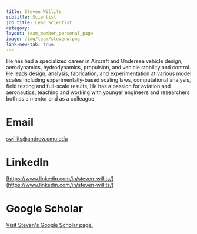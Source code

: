 ```yaml
---
title: Steven Willits
subtitle: Scientist
job_title: Lead Scientist
category: 
layout: team_member_personal_page
image: /img/team/stevenw.png
link-new-tab: true
---
```


 He has had a specialized career in Aircraft and Undersea vehicle design, aerodynamics, hydrodynamics, propulsion, and vehicle stability and control.  He leads design, analysis, fabrication, and experimentation at various model scales including experimentally-based scaling laws, computational analysis, field testing and full-scale results, He has a passion for aviation and aeronautics, teaching and working with younger engineers and researchers both as a mentor and as a colleague.

# Email #
[swillits@andrew.cmu.edu](swillits@andrew.cmu.edu)

# LinkedIn #
[https://www.linkedin.com/in/steven-willits/](https://www.linkedin.com/in/steven-willits/)

# Google Scholar #
[Visit Steven's Google Scholar page.](https://scholar.google.com/citations?hl=en&view_op=list_works&gmla=AJsN-F7oYzVac55IMukNA_H63cE62lWoAr-M7lYuq2q2nml49uPmnyiZO2osrDFzags2SZe_hK86IPVnNZ-d7Pwy4OejEzE37Q&user=zuS06hEAAAAJ)
